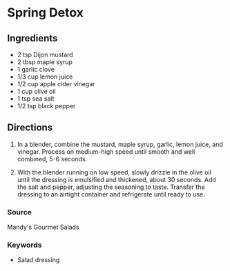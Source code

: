 # Spring Detox

## Ingredients

- 2 tsp Dijon mustard
- 2 tbsp maple syrup
- 1 garlic clove
- 1/3 cup lemon juice
- 1/2 cup apple cider vinegar
- 1 cup olive oil
- 1 tsp sea salt
- 1/2 tsp black pepper

## Directions

1. In a blender, combine the mustard, maple syrup, garlic, lemon juice, and
   vinegar. Process on medium-high speed until smooth and well combined, 5-6
   seconds.

1. With the blender running on low speed, slowly drizzle in the olive oil until
   the dressing is emulsified and thickened, about 30 seconds. Add the salt and
   pepper, adjusting the seasoning to taste. Transfer the dressing to an
   airtight container and refrigerate until ready to use.

### Source

Mandy's Gourmet Salads

### Keywords

- Salad dressing
